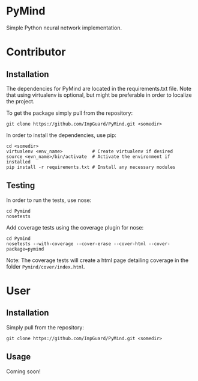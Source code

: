 PyMind
======

Simple Python neural network implementation.

Contributor
===========
Installation
------------
The dependencies for PyMind are located in the requirements.txt file. Note that
using virtualenv is optional, but might be preferable in order to localize the
project.

To get the package simply pull from the repository:

    git clone https://github.com/ImpGuard/PyMind.git <somedir>

In order to install the dependencies, use pip:

    cd <somedir>
    virtualenv <env_name>           # Create virtualenv if desired
    source <evn_name>/bin/activate  # Activate the environment if installed
    pip install -r requirements.txt # Install any necessary modules

Testing
-------
In order to run the tests, use nose:

    cd Pymind
    nosetests

Add coverage tests using the coverage plugin for nose:

    cd Pymind
    nosetests --with-coverage --cover-erase --cover-html --cover-package=pymind

Note: The coverage tests will create a html page detailing coverage in the folder `Pymind/cover/index.html`.

User
====
Installation
------------
Simply pull from the repository:

    git clone https://github.com/ImpGuard/PyMind.git <somedir>

Usage
----
Coming soon!


